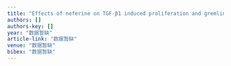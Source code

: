 ```yaml
---
title: "Effects of neferine on TGF-β1 induced proliferation and gremlin expression in hepatic stellate cells"
authors: []
authors-key: []
year: "数据暂缺"
article-link: "数据暂缺"
venue: "数据暂缺"
bibex: "数据暂缺"
---
```

